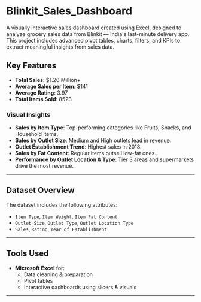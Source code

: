 # Blinkit_Sales_Dashboard

A visually interactive sales dashboard created using Excel, designed to analyze grocery sales data from Blinkit — India's last-minute delivery app. This project includes advanced pivot tables, charts, filters, and KPIs to extract meaningful insights from sales data.

## Key Features

- **Total Sales**: $1.20 Million+
- **Average Sales per Item**: $141
- **Average Rating**: 3.97
- **Total Items Sold**: 8523

### Visual Insights

- **Sales by Item Type**: Top-performing categories like Fruits, Snacks, and Household items.
- **Sales by Outlet Size**: Medium and High outlets lead in revenue.
- **Outlet Establishment Trend**: Highest sales in 2018.
- **Sales by Fat Content**: Regular items outsell low-fat ones.
- **Performance by Outlet Location & Type**: Tier 3 areas and supermarkets drive the most revenue.

---

## Dataset Overview

The dataset includes the following attributes:
- `Item Type`, `Item Weight`, `Item Fat Content`
- `Outlet Size`, `Outlet Type`, `Outlet Location Type`
- `Sales`, `Rating`, `Year of Establishment`

---

## Tools Used

- **Microsoft Excel** for:
  - Data cleaning & preparation
  - Pivot tables
  - Interactive dashboards using slicers & visuals

---
